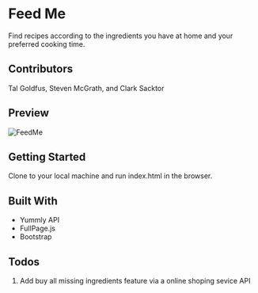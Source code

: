 # Feed Me
 Find recipes according to the ingredients you have at home and your preferred cooking time. 

 ## Contributors 
 Tal Goldfus, Steven McGrath, and Clark Sacktor

## Preview
![FeedMe](https://github.com/talgoldfus/FeedMe/blob/master/preview.gif)
## Getting Started

Clone to your local machine and run index.html in the browser. 

## Built With

* Yummly API 
* FullPage.js 
* Bootstrap

## Todos 
1) Add buy all missing ingredients feature via a online shoping sevice API
